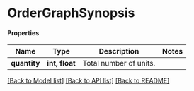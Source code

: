 # OrderGraphSynopsis

#### Properties
Name | Type | Description | Notes
------------ | ------------- | ------------- | -------------
**quantity** | **int, float** | Total number of units. | 

[[Back to Model list]](../README.md#documentation-for-models) [[Back to API list]](../README.md#documentation-for-api-endpoints) [[Back to README]](../README.md)


